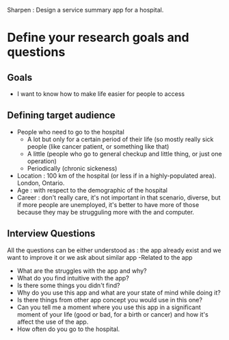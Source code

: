 Sharpen : Design a service summary app for a hospital. 
# Define your research goals and questions
## Goals  
- I want to know how to make life easier for people to access 

## Defining target audience
- People who need to go to the hospital
  - A lot but only for a certain period of their life (so mostly really sick people (like cancer patient, or something like that)
  - A little (people who go to general checkup and little thing, or just one operation)
  - Periodically (chronic sickeness)
- Location : 100 km of the hospital (or less if in a highly-populated area). London, Ontario.
- Age : with respect to the demographic of the hospital
- Career : don't really care, it's not important in that scenario, diverse, but if more people are unemployed, it's better to have more of those because they may be strugguling more with the and computer.

## Interview Questions
All the questions can be either understood as : the app already exist and we want to improve it or we ask about similar app
-Related to the app
  - What are the struggles with the app and why?
  - What do you find intuitive with the app?
  - Is there some things you didn't find?
  - Why do you use this app and what are your state of mind while doing it? 
  - Is there things from other app concept you would use in this one?
  - Can you tell me a moment where you use this app in a significant moment of your life (good or bad, for a birth or cancer) and how it's affect the use of the app.
- How often do you go to the hospital.